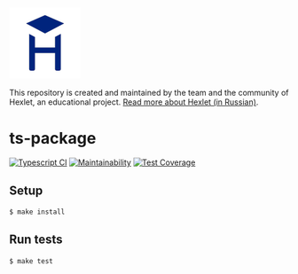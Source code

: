 ##
[![Hexlet Ltd. logo](https://raw.githubusercontent.com/Hexlet/hexletguides.github.io/master/images/hexlet_logo128.png)](https://ru.hexlet.io/pages/about?utm_source=github&utm_medium=link&utm_campaign=nodejs-package)

This repository is created and maintained by the team and the community of Hexlet, an educational project. [Read more about Hexlet (in Russian)](https://ru.hexlet.io/pages/about?utm_source=github&utm_medium=link&utm_campaign=nodejs-package).
##

# ts-package

[![Typescript CI](../../workflows/Typescript/badge.svg)](../../actions)
[![Maintainability](https://api.codeclimate.com/v1/badges/КлючДляБейджа/maintainability)](https://codeclimate.com/github/hexlet-boilerplates/ts-package/maintainability)
[![Test Coverage](https://api.codeclimate.com/v1/badges/КлючДляБейджа/test_coverage)](https://codeclimate.com/github/hexlet-boilerplates/ts-package/test_coverage)

## Setup

```sh
$ make install
```

## Run tests

```sh
$ make test
```
